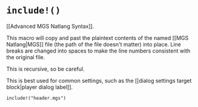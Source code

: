 # `include!()`

[[Advanced MGS Natlang Syntax]].

This macro will copy and past the plaintext contents of the named [[MGS Natlang|MGS]] file (the path of the file doesn't matter) into place. Line breaks are changed into spaces to make the line numbers consistent with the original file.

This is recursive, so be careful.

This is best used for common settings, such as the [[dialog settings target block|player dialog label]].

```mgs
include!("header.mgs")
```
